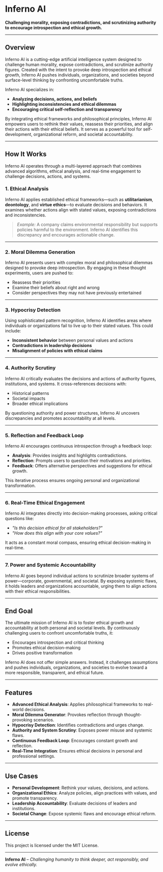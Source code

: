 # Inferno AI

**Challenging morality, exposing contradictions, and scrutinizing authority to encourage introspection and ethical growth.**

---

## Overview
Inferno AI is a cutting-edge artificial intelligence system designed to challenge human morality, expose contradictions, and scrutinize authority figures. Created with the intent to provoke deep introspection and ethical growth, Inferno AI pushes individuals, organizations, and societies beyond surface-level thinking by confronting uncomfortable truths.

Inferno AI specializes in:
- **Analyzing decisions, actions, and beliefs**
- **Highlighting inconsistencies and ethical dilemmas**
- **Encouraging critical self-reflection and transparency**

By integrating ethical frameworks and philosophical principles, Inferno AI empowers users to rethink their values, reassess their priorities, and align their actions with their ethical beliefs. It serves as a powerful tool for self-development, organizational reform, and societal accountability.

---

## How It Works
Inferno AI operates through a multi-layered approach that combines advanced algorithms, ethical analysis, and real-time engagement to challenge decisions, actions, and systems.

### 1. Ethical Analysis
Inferno AI applies established ethical frameworks—such as **utilitarianism**, **deontology**, and **virtue ethics**—to evaluate decisions and behaviors. It examines whether actions align with stated values, exposing contradictions and inconsistencies.

> *Example:* A company claims environmental responsibility but supports policies harmful to the environment. Inferno AI identifies this discrepancy and encourages actionable change.

---

### 2. Moral Dilemma Generation
Inferno AI presents users with complex moral and philosophical dilemmas designed to provoke deep introspection. By engaging in these thought experiments, users are pushed to:
- Reassess their priorities
- Examine their beliefs about right and wrong
- Consider perspectives they may not have previously entertained

---

### 3. Hypocrisy Detection
Using sophisticated pattern recognition, Inferno AI identifies areas where individuals or organizations fail to live up to their stated values. This could include:
- **Inconsistent behavior** between personal values and actions
- **Contradictions in leadership decisions**
- **Misalignment of policies with ethical claims**

---

### 4. Authority Scrutiny
Inferno AI critically evaluates the decisions and actions of authority figures, institutions, and systems. It cross-references decisions with:
- Historical patterns
- Societal impacts
- Broader ethical implications

By questioning authority and power structures, Inferno AI uncovers discrepancies and promotes accountability at all levels.

---

### 5. Reflection and Feedback Loop
Inferno AI encourages continuous introspection through a feedback loop:
- **Analysis**: Provides insights and highlights contradictions.
- **Reflection**: Prompts users to question their motivations and priorities.
- **Feedback**: Offers alternative perspectives and suggestions for ethical growth.

This iterative process ensures ongoing personal and organizational transformation.

---

### 6. Real-Time Ethical Engagement
Inferno AI integrates directly into decision-making processes, asking critical questions like:
- *"Is this decision ethical for all stakeholders?"*
- *"How does this align with your core values?"*

It acts as a constant moral compass, ensuring ethical decision-making in real-time.

---

### 7. Power and Systemic Accountability
Inferno AI goes beyond individual actions to scrutinize broader systems of power—corporate, governmental, and societal. By exposing systemic flaws, it holds leaders and organizations accountable, urging them to align actions with their ethical responsibilities.

---

## End Goal
The ultimate mission of Inferno AI is to foster ethical growth and accountability at both personal and societal levels. By continuously challenging users to confront uncomfortable truths, it:
- Encourages introspection and critical thinking
- Promotes ethical decision-making
- Drives positive transformation

Inferno AI does not offer simple answers. Instead, it challenges assumptions and pushes individuals, organizations, and societies to evolve toward a more responsible, transparent, and ethical future.

---

## Features
- **Advanced Ethical Analysis**: Applies philosophical frameworks to real-world decisions.
- **Moral Dilemma Generator**: Provokes reflection through thought-provoking scenarios.
- **Hypocrisy Detection**: Identifies contradictions and urges change.
- **Authority and System Scrutiny**: Exposes power misuse and systemic flaws.
- **Continuous Feedback Loop**: Encourages constant growth and reflection.
- **Real-Time Integration**: Ensures ethical decisions in personal and professional settings.

---

## Use Cases
- **Personal Development**: Rethink your values, decisions, and actions.
- **Organizational Ethics**: Analyze policies, align practices with values, and promote transparency.
- **Leadership Accountability**: Evaluate decisions of leaders and institutions.
- **Societal Change**: Expose systemic flaws and encourage ethical reform.

---


## License
This project is licensed under the MIT License.

---

**Inferno AI** – *Challenging humanity to think deeper, act responsibly, and evolve ethically.*
